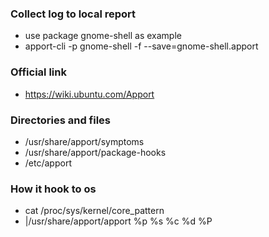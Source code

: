 ### Collect log to local report
* use package gnome-shell as example
* apport-cli  -p gnome-shell -f --save=gnome-shell.apport

### Official link ###
* https://wiki.ubuntu.com/Apport

### Directories and files ###
* /usr/share/apport/symptoms
* /usr/share/apport/package-hooks
* /etc/apport

### How it hook to os ###
* cat /proc/sys/kernel/core_pattern 
* |/usr/share/apport/apport %p %s %c %d %P
